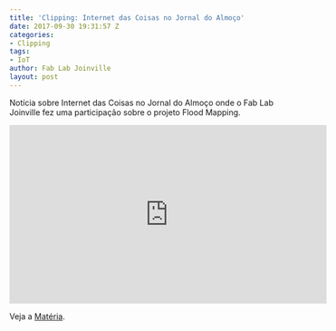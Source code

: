 ```yaml
---
title: 'Clipping: Internet das Coisas no Jornal do Almoço'
date: 2017-09-30 19:31:57 Z
categories:
- Clipping
tags:
- IoT
author: Fab Lab Joinville
layout: post
---
```


Notícia sobre Internet das Coisas no Jornal do Almoço onde o Fab Lab Joinville fez uma participação sobre o projeto Flood Mapping.

<iframe width="560" height="315" src="https://www.youtube.com/embed/BDimDy-CWCw?ecver=1" frameborder="0" allowfullscreen></iframe>

Veja a [Matéria](http://g1.globo.com/sc/santa-catarina/jornal-do-almoco/videos/t/edicoes/v/internet-das-coisas-esta-sendo-testado-em-duas-cidades-de-sc/6185151/).

